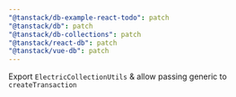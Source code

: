 ```yaml
---
"@tanstack/db-example-react-todo": patch
"@tanstack/db": patch
"@tanstack/db-collections": patch
"@tanstack/react-db": patch
"@tanstack/vue-db": patch
---
```


Export `ElectricCollectionUtils` & allow passing generic to `createTransaction`
